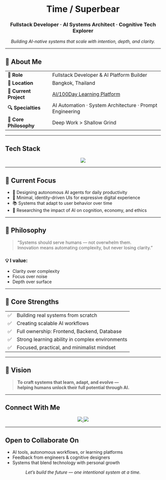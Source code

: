 <h1 align="center"> Time / Superbear </h1>
<h3 align="center">Fullstack Developer · AI Systems Architect · Cognitive Tech Explorer</h3>
<p align="center"><em>Building AI-native systems that scale with intention, depth, and clarity.</em></p>

---

## 🧠 About Me

<table>
  <tr>
    <td><strong>🎯 Role</strong></td>
    <td>Fullstack Developer & AI Platform Builder</td>
  </tr>
  <tr>
    <td><strong>📍 Location</strong></td>
    <td>Bangkok, Thailand</td>
  </tr>
  <tr>
    <td><strong>🚧 Current Project</strong></td>
    <td><a href="https://github.com/timektt/Port_to_Me">AI/100Day Learning Platform</a></td>
  </tr>
  <tr>
    <td><strong>🔍 Specialties</strong></td>
    <td>AI Automation · System Architecture · Prompt Engineering</td>
  </tr>
  <tr>
    <td><strong>🧘 Core Philosophy</strong></td>
    <td>Deep Work > Shallow Grind</td>
  </tr>
</table>

---

##  Tech Stack

<p align="center">
  <img src="https://skillicons.dev/icons?i=nextjs,react,tailwind,ts,nodejs,prisma,postgres,firebase,docker,vercel" />
</p>

---

## 🔬 Current Focus

- 🧠 Designing autonomous AI agents for daily productivity  
- 🎯 Minimal, identity-driven UIs for expressive digital experience  
- 📚 Systems that adapt to user behavior over time  
- 🧩 Researching the impact of AI on cognition, economy, and ethics  

---

## 🌿 Philosophy

> “Systems should serve humans — not overwhelm them.  
> Innovation means automating complexity, but never losing clarity.”

### 💡 I value:

-  Clarity over complexity  
-  Focus over noise  
-  Depth over surface  

---

## 💪 Core Strengths

<table>
  <tr><td>✅</td><td>Building real systems from scratch</td></tr>
  <tr><td>✅</td><td>Creating scalable AI workflows</td></tr>
  <tr><td>✅</td><td>Full ownership: Frontend, Backend, Database</td></tr>
  <tr><td>✅</td><td>Strong learning ability in complex environments</td></tr>
  <tr><td>✅</td><td>Focused, practical, and minimalist mindset</td></tr>
</table>

---

## 🌌 Vision

> **To craft systems that learn, adapt, and evolve —  
> helping humans unlock their full potential through AI.**

---

##  Connect With Me

<p align="center">
  <a href="https://www.facebook.com/profile.php?id=61574677352368">
    <img src="https://img.shields.io/badge/Facebook-1877F2?style=for-the-badge&logo=facebook&logoColor=white" />
  </a>
  <a href="https://www.youtube.com/@Bearpola-vo9jh" title="Coming Soon">
    <img src="https://img.shields.io/badge/YouTube-Coming_Soon-red?style=for-the-badge&logo=youtube&logoColor=white" />
  </a>
</p>

---

##  Open to Collaborate On

-  AI tools, autonomous workflows, or learning platforms  
-  Feedback from engineers & cognitive designers  
-  Systems that blend technology with personal growth

<p align="center">
  <em>Let’s build the future — one intentional system at a time.</em>
</p>
